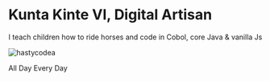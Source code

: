 <h1>Kunta Kinte VI, Digital Artisan</h1>
<p> I teach children how to ride horses and code in Cobol, core Java & vanilla Js</p>
<p><img align="center" src="https://github-readme-streak-stats.herokuapp.com/?user=hastycodea&" alt="hastycodea" /></p>
<p>All Day Every Day</p>

